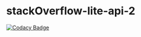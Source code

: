 # stackOverflow-lite-api-2

[![Codacy Badge](https://api.codacy.com/project/badge/Grade/523da36c7ab447b582bd6922057d4a07)](https://app.codacy.com/app/araaliFarooq/stackOverflow-lite-api-2?utm_source=github.com&utm_medium=referral&utm_content=araaliFarooq/stackOverflow-lite-api-2&utm_campaign=Badge_Grade_Dashboard)